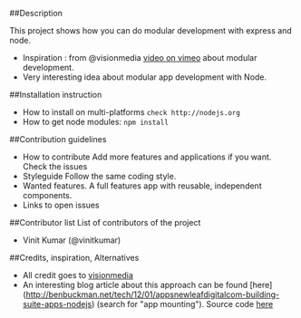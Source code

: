 ##Description

This project shows how you can do modular development with express and node.
- Inspiration : from @visionmedia [video on vimeo](http://vimeo.com/56166857) about modular development.
- Very interesting idea about modular app development with Node.

##Installation instruction
- How to install on multi-platforms
    `check http://nodejs.org`
- How to get node modules:
    `npm install`


##Contribution guidelines
- How to contribute
 Add more features and applications if you want. Check the issues
- Styleguide
 Follow the same coding style.
- Wanted features.
 A full features app with reusable, independent components.
- Links to open issues

##Contributor list
List of contributors of the project
- Vinit Kumar (@vinitkumar)

##Credits, inspiration, Alternatives
- All credit goes to [visionmedia](http://github.com/visionmedia)
- An interesting blog article about this approach can be found [here] (http://benbuckman.net/tech/12/01/appsnewleafdigitalcom-building-suite-apps-nodejs) (search for "app mounting"). Source code [here](https://github.com/benbuckman/nld-apps-hq)



